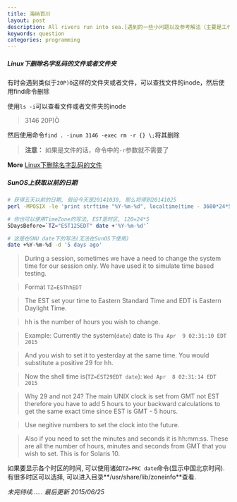 ```yaml
---
title: 海纳百川
layout: post
description: All rivers run into sea.[遇到的一些小问题以及参考解法（主要是工作或者学习上的小问题）]
keywords: question
categories: programming
---
```


##### Linux下删除名字乱码的文件或者文件夹

有时会遇到类似于`20P)Ò`这样的文件夹或者文件，可以查找文件的inode，然后使用find命令删除

使用`ls -i`可以查看文件或者文件夹的inode
>  3146 20P)Ò

然后使用命令`find . -inum 3146 -exec rm -r {} \;`将其删除
> **注意：** 如果是文件的话，命令中的`-r`参数就不需要了

**More**
[Linux下删除名字乱码的文件](http://2922055.blog.51cto.com/2912055/999606)

##### SunOS上获取以前的日期

``` bash
# 获得五天以前的日期, 假设今天是20141030, 那么将得到20141025
perl -MPOSIX -le 'print strftime "%Y-%m-%d", localtime(time - 3600*24*5)'

# 你也可以使用TimeZone的写法, EST是时区, 120=24*5
5DaysBefore=`TZ="EST125EDT" date +'%Y-%m-%d'`

# 这是在GNU date下的写法(无法在SunOS下使用)
date +%Y-%m-%d -d '5 days ago'
```

>During a session, sometimes we have a need to change the system time for our session only. We have used it to simulate time based testing.

>Format `TZ=ESThhEDT`

>The EST set your time to Eastern Standard Time and EDT is Eastern Daylight Time.

>hh is the number of hours you wish to change.

>Example: Currently the system(`date`)
date is `Thu Apr  9 02:31:10 EDT 2015`

>And you wish to set it to yesterday at the same time. You would substitute a positive 29 for hh.

>Now the shell time is(`TZ=EST29EDT date`):
`Wed Apr  8 02:31:14 EDT 2015`

>Why 29 and not 24? The main UNIX clock is set from GMT not EST therefore you have to add 5 hours to your backward calculations to get the same exact time since EST is GMT - 5 hours. 

>Use negitive numbers to set the clock into the future. 

>Also if you need to set the minutes and seconds it is hh:mm:ss. These are all the number of hours, minutes and seconds from GMT that you wish to set. 
This is for Solaris 10.

如果要显示各个时区的时间, 可以使用诸如`TZ=PRC date`命令(显示中国北京时间). 有很多时区可以选择, 可以进入目录**/usr/share/lib/zoneinfo**查看.

*未完待续…… 最后更新 2015/06/25*
